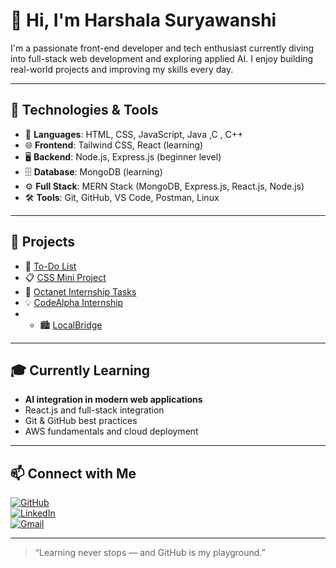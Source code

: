 # 👋 Hi, I'm Harshala Suryawanshi

I'm a passionate front-end developer and tech enthusiast currently diving into full-stack web development and exploring applied AI. I enjoy building real-world projects and improving my skills every day.

---

## 🧰 Technologies & Tools

- 🧠 **Languages**: HTML, CSS, JavaScript, Java ,C , C++
- 🌐 **Frontend**: Tailwind CSS, React (learning)  
- 🖥️ **Backend**: Node.js, Express.js (beginner level)  
- 🗄️ **Database**: MongoDB (learning)  
- ⚙️ **Full Stack**: MERN Stack (MongoDB, Express.js, React.js, Node.js)  
- 🛠️ **Tools**: Git, GitHub, VS Code, Postman, Linux  

---

## 📌 Projects

- 🎯 [To-Do List](https://github.com/HarshalaSuryawanshi29/To-Do-List)  
- 📋 [CSS Mini Project](https://github.com/HarshalaSuryawanshi29/CSSMiniProject)  
- 💼 [Octanet Internship Tasks](https://github.com/HarshalaSuryawanshi29/Octanet-Internship)  
- 💡 [CodeAlpha Internship](https://github.com/HarshalaSuryawanshi29/CodeAlpha-Internship-Tasks)
- - 🏙️ [LocalBridge](https://github.com/HarshalaSuryawanshi29/localbridge)

---

## 🎓 Currently Learning

- **AI integration in modern web applications**
- React.js and full-stack integration  
- Git & GitHub best practices  
- AWS fundamentals and cloud deployment  


---

## 📫 Connect with Me

[![GitHub](https://img.shields.io/badge/-GitHub-black?style=flat-square&logo=github)](https://github.com/HarshalaSuryawanshi29)  
[![LinkedIn](https://img.shields.io/badge/-LinkedIn-blue?style=flat-square&logo=linkedin)](http://www.linkedin.com/in/harshala-suryawanshi-1672bb288)  
[![Gmail](https://img.shields.io/badge/-Gmail-red?style=flat-square&logo=gmail&logoColor=white)](mailto:harashalasuryawanshi98@gmail.com)

---

> “Learning never stops — and GitHub is my playground.”
